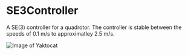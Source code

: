 # SE3Controller
A SE(3) controller for a quadrotor. The controller is stable between the speeds of 0.1 m/s to approximatley 2.5 m/s.

![Image of Yaktocat](https://drive.google.com/file/d/1vjrN2Ack5jiNgIqpXEi8RiD6tFGjfT7h/view?usp=sharing)
